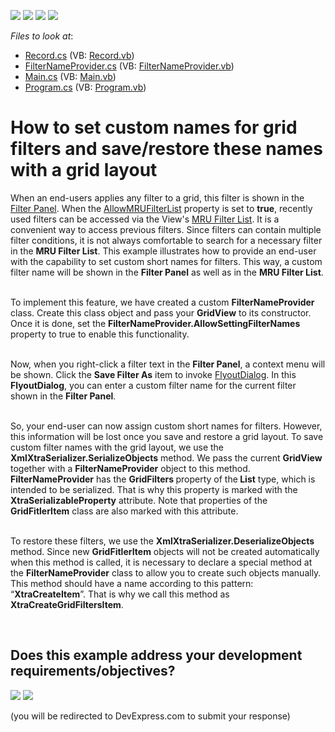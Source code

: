 <!-- default badges list -->
![](https://img.shields.io/endpoint?url=https://codecentral.devexpress.com/api/v1/VersionRange/128631455/15.2.4%2B)
[![](https://img.shields.io/badge/Open_in_DevExpress_Support_Center-FF7200?style=flat-square&logo=DevExpress&logoColor=white)](https://supportcenter.devexpress.com/ticket/details/T329217)
[![](https://img.shields.io/badge/📖_How_to_use_DevExpress_Examples-e9f6fc?style=flat-square)](https://docs.devexpress.com/GeneralInformation/403183)
[![](https://img.shields.io/badge/💬_Leave_Feedback-feecdd?style=flat-square)](#does-this-example-address-your-development-requirementsobjectives)
<!-- default badges end -->
<!-- default file list -->
*Files to look at*:

* [Record.cs](./CS/WindowsApplication3/Data/Record.cs) (VB: [Record.vb](./VB/WindowsApplication3/Data/Record.vb))
* [FilterNameProvider.cs](./CS/WindowsApplication3/FilterNameProvider.cs) (VB: [FilterNameProvider.vb](./VB/WindowsApplication3/FilterNameProvider.vb))
* [Main.cs](./CS/WindowsApplication3/Main.cs) (VB: [Main.vb](./VB/WindowsApplication3/Main.vb))
* [Program.cs](./CS/WindowsApplication3/Program.cs) (VB: [Program.vb](./VB/WindowsApplication3/Program.vb))
<!-- default file list end -->
# How to set custom names for grid filters and save/restore these names with a grid layout


<p>When an end-users applies any filter to a grid, this filter is shown in the <a href="https://documentation.devexpress.com/#WindowsForms/CustomDocument1424">Filter Panel</a>. When the <a href="https://documentation.devexpress.com/WindowsForms/DevExpressXtraGridViewsBaseColumnViewOptionsFilter_AllowMRUFilterListtopic.aspx">AllowMRUFilterList</a> property is set to <strong>true</strong>, recently used filters can be accessed via the View's <a href="https://documentation.devexpress.com/WindowsForms/CustomDocument1448.aspx">MRU Filter List</a>. It is a convenient way to access previous filters. Since filters can contain multiple filter conditions, it is not always comfortable to search for a necessary filter in the <strong>MRU Filter List</strong>. This example illustrates how to provide an end-user with the capability to set custom short names for filters. This way, a custom filter name will be shown in the <strong>Filter Panel</strong> as well as in the <strong>MRU Filter List</strong>.<br><br></p>
<p>To implement this feature, we have created a custom <strong>FilterNameProvider</strong> class. Create this class object and pass your <strong>GridView</strong> to its constructor. Once it is done, set the <strong>FilterNameProvider.AllowSettingFilterNames</strong> property to true to enable this functionality.<br><br></p>
<p>Now, when you right-click a filter text in the <strong>Filter Panel</strong>, a context menu will be shown. Click the <strong>Save Filter As</strong> item to invoke <a href="https://documentation.devexpress.com/#WindowsForms/clsDevExpressXtraBarsDocking2010CustomizationFlyoutDialogtopic">FlyoutDialog</a>. In this <strong>FlyoutDialog</strong>, you can enter a custom filter name for the current filter shown in the <strong>Filter Panel</strong>.<br><br></p>
<p>So, your end-user can now assign custom short names for filters. However, this information will be lost once you save and restore a grid layout. To save custom filter names with the grid layout, we use the <strong>XmlXtraSerializer.SerializeObjects</strong> method. We pass the current <strong>GridView</strong> together with a <strong>FilterNameProvider</strong> object to this method. <strong>FilterNameProvider</strong> has the <strong>GridFilters </strong>property of the<strong> List<GridFitlerItem></strong> type, which is intended to be serialized. That is why this property is marked with the <strong>XtraSerializableProperty</strong> attribute. Note that properties of the <strong>GridFitlerItem</strong> class are also marked with this attribute.<br><br></p>
<p>To restore these filters, we use the <strong>XmlXtraSerializer.DeserializeObjects</strong> method. Since new <strong>GridFitlerItem</strong> objects will not be created automatically when this method is called, it is necessary to declare a special method at the <strong>FilterNameProvider</strong> class to allow you to create such objects manually. This method should have a name according to this pattern: “<strong>XtraCreate<PropertyName>Item</strong>”. That is why we call this method as <strong>XtraCreateGridFiltersItem</strong>. </p>

<br/>


<!-- feedback -->
## Does this example address your development requirements/objectives?

[<img src="https://www.devexpress.com/support/examples/i/yes-button.svg"/>](https://www.devexpress.com/support/examples/survey.xml?utm_source=github&utm_campaign=winforms-grid-rename-grid-filters-save-restore-layout&~~~was_helpful=yes) [<img src="https://www.devexpress.com/support/examples/i/no-button.svg"/>](https://www.devexpress.com/support/examples/survey.xml?utm_source=github&utm_campaign=winforms-grid-rename-grid-filters-save-restore-layout&~~~was_helpful=no)

(you will be redirected to DevExpress.com to submit your response)
<!-- feedback end -->
